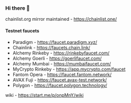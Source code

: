 ### Hi there 👋

chainlist.org mirror maintained - https://chainlist.one/

#### Testnet faucets
- Paradigm - https://faucet.paradigm.xyz/
- Chainlink - https://faucets.chain.link/
- Alchemy Rinkeby - https://rinkebyfaucet.com/
- Alchemy Goerli - https://goerlifaucet.com/
- Alchemy Mumbai - https://mumbaifaucet.com/
- MyCrypto Rinkeby - https://app.mycrypto.com/faucet
- Fantom Opera - https://faucet.fantom.network/
- AVAX Fuji - https://faucet.avax-test.network/
- Polygon - https://faucet.polygon.technology/

wiki - https://start.me/p/onpMnY/wiki

<!--
**shawnharmsen/shawnharmsen** is a ✨ _special_ ✨ repository because its `README.md` (this file) appears on your GitHub profile.

Here are some ideas to get you started:

- 🔭 I’m currently working on ...
- 🌱 I’m currently learning ...
- 👯 I’m looking to collaborate on ...
- 🤔 I’m looking for help with ...
- 💬 Ask me about ...
- 📫 How to reach me: ...
- 😄 Pronouns: ...
- ⚡ Fun fact: ...
-->
